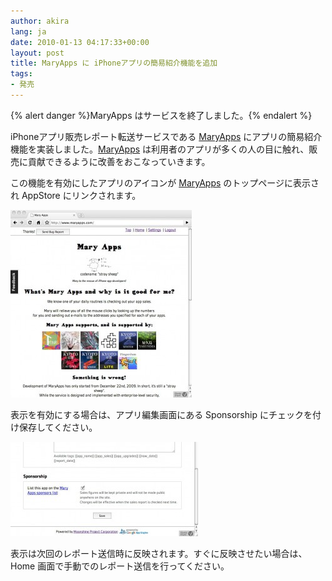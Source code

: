 ```yaml
---
author: akira
lang: ja
date: 2010-01-13 04:17:33+00:00
layout: post
title: MaryApps に iPhoneアプリの簡易紹介機能を追加
tags:
- 発売
---
```


{% alert danger %}MaryApps はサービスを終了しました。{% endalert %}

iPhoneアプリ販売レポート転送サービスである [MaryApps](http://www.maryapps.com) にアプリの簡易紹介機能を実装しました。[MaryApps](http://www.maryapps.com) は利用者のアプリが多くの人の目に触れ、販売に貢献できるように改善をおこなっていきます。

この機能を有効にしたアプリのアイコンが [MaryApps](http://www.maryapps.com) のトップページに表示され AppStore にリンクされます。

[![Mary Apps](/ja/files/2010/01/Mary-Apps-290x300.jpg)](/ja/files/2010/01/Mary-Apps.jpg)

表示を有効にする場合は、アプリ編集画面にある Sponsorship にチェックを付け保存してください。

[![Adding New App - Mary Apps](/ja/files/2010/01/Adding-New-App-Mary-Apps-300x151.jpg)](/ja/files/2010/01/Adding-New-App-Mary-Apps.jpg)

表示は次回のレポート送信時に反映されます。すぐに反映させたい場合は、 Home 画面で手動でのレポート送信を行ってください。

